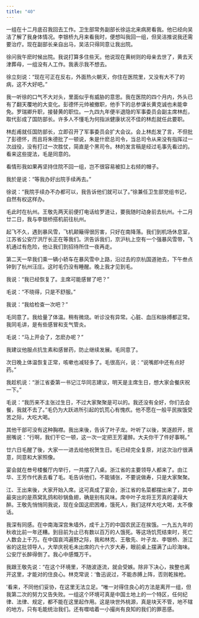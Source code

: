 ```yaml
---
title: "40"
---
```


一组在十二月底召我回去工作。卫生部常务副部长徐运北来病房看我。他已经向吴洁了解了我身体情况。李银桥九月来看我时，便想叫我回一组，但吴洁推说我还需要治疗。现在副部长亲自出马，吴洁只得同意让我出院。

徐问我午麽时候出院。我说打算多住些天。他说现在黄树则的母亲去世了，黄去天津葬母，一组没有人工作。我表示我不想去。

徐立刻说：“现在可正在反右，外面热火朝天，你住在医院里，又没有大不了的病，这不大好吧。”

我一听徐的口气不大对头，里面似乎有威胁的意思。我在医院的四个月内，外头已有了翻天覆地的大变化。彭德怀元帅被撤职，他手下的总参谋长黄克诚也未能幸免。罗瑞卿升职，接替黄的职位。一九四九年便半退隐的军事委员会副主席林彪，取代彭成了国防部长。许多人不懂毛为何指派健康状况不佳的林彪就任此要职。

林彪甫就任国防部长，立即召开了军事委员会扩大会议。会上林彪发了言，不但批了彭德怀，而且将朱德批了一顿说，朱是什麽总司令，当总司令从来没有指挥过一次战役，没有打过一次胜仗，简直是个黑司令。林的发言稿是经过毛事先看过的。看来这些提法，毛是同意的。

看情形我如果再坚持住院不回一组，岂不很容易被扣上右倾的帽子。

我於是说：“等我办好出院手续再去。”

徐说：“我院手续办不办都可以，我告诉他们就可以了。”徐兼任卫生部党组书记，自然有权这样办。

毛此时在杭州。王敬先两天前便打电话给罗道让，要我随时动身前去杭州。十二月廿二日，我与李银桥搭机前往杭州。

起飞不久，遇到暴风雪，飞机颠簸得很厉害，只好在南降落。我们到机场休息室，江苏省公安厅洪厅长正在等我们。洪告诉我们，京沪杭上空有一个强暴风雪带，飞机通过有危险，他让我们到招待所住一夜再走。

第二天一早我们乘一辆小轿车在暴风雪中上路，沿过去的京杭国道驰去，下午叁点钟到了杭州汪庄。这时毛仍没有睡醒。晚上我才见到毛。

我说：“我已经恢复了。主席可能感冒了吧？”

毛说：“不晓得，只是不舒服。”

我说：“我给检查一次吧？”

毛同意了。我给量了体温。稍有微烧。听诊没有异常。心脏、血压和脉搏都正常。我同毛讲，是有些感冒和支气管炎。

毛说：“马上开会了，怎麽办呢？”

我建议他服点抗生素和感冒药，防止继续发展。毛同意了。

次日晚上体温恢复正常，咳嗽也减轻多了。毛很高兴，说：“说嘴郎中还有点好药。”

我趁机说：“浙江省委第一书记江华同志建议，明天是主席生日，想大家会餐庆祝一下。”

毛说：“我历来不主张过生日，不过大家聚聚是可以的。我还没有全好，你们去会餐，我就不去了。”毛仍为大跃进所引起的饥荒心有愧疚。他不愿在一般平民挨饿受苦之际，大吃大喝。

其他干部可没有这种胸襟。我出来後，告诉了叶子龙。叶听了以後，笑逐颜开，抿抿嘴说：“行啊，我们干它一顿，这一次一定把王芳灌醉。大夫你干了件好事啊。”

廿六日毛醒了後，大家一一进去给他祝贺生日。毛已经完全复原，对这次治疗很满意，同意和大家照像。

宴会就在叁号楼餐厅内举行，一共摆了八桌。浙江省的主要领导人都来了。由江华、王芳作代表去看了毛。毛告诉他们，不能铺张，不要说做寿，只是大家聚聚。

江、王出来後，大家开始入席。这可真成了宴会，浙江省的名菜都摆出来了，其中最突出的是燕窝乳鸽和砂锅鱼翅，确是别有风味。席中叶子龙将王芳真的灌得大醉。王敬先悄悄同我说，现在全国这麽困难，饿死人，我们这样大吃大喝，太不像话。

我深有同感。在中南海深宫朱墙外，成千上万的中国农民正在挨饿。一九五九年的秋收比前一年还糟。到目前为止已有数以百万的人饿死。等这场饥荒结束时，死亡人数会上千万。在中国哀鸿遍野之际，我和林克、王敬先、叶子龙、李银桥、浙江省的这批领导人，大举庆祝毛未出席的六十六岁大寿，眼前桌上摆满了山珍海味。公安厅长醉得倒了。我心中感慨万千。

我跟王敬先说：“在这个环境里，不随波逐流，就会受嫉。除非下决心，挨整也离开这里，才能对的住良心。林克常说：‘鲁迅说过，不能赤膊上阵，否则乾挨枪。

’看来，不同他们妥协，在这里无法立足。“唯一对得住良心的方法是离开一组，但我第二次的努力又告失败。一组这个环境可真是中国土地上的一个特区，任何纪律、法律、规定，都不能在这里起作用。这是块世外桃源，真是块天不管，地不辖的地方。只有毛能统治我们。还有噬啮着一小撮尚有良知的我们的罪恶感。

